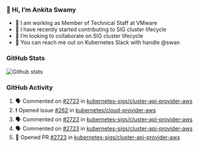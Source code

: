### 👋 Hi, I’m Ankita Swamy 

- 💼 I am working as Member of Technical Staff at VMware
- 👀 I have recently started contributing to SIG cluster lifecycle 
- 💞️ I’m looking to collaborate on SIG cluster lifecycle
- 💬 You can reach me out on Kubernetes Slack with handle @swan

### GitHub Stats
![Github stats](https://github-readme-stats.vercel.app/api?username=Ankitasw&count_private=true&show_icons=true&theme=tokyonight)

### GitHub Activity 
<!--START_SECTION:activity-->
1. 🗣 Commented on [#2723](https://github.com/kubernetes-sigs/cluster-api-provider-aws/issues/2723) in [kubernetes-sigs/cluster-api-provider-aws](https://github.com/kubernetes-sigs/cluster-api-provider-aws)
2. ❗️ Opened issue [#262](https://github.com/kubernetes/cloud-provider-aws/issues/262) in [kubernetes/cloud-provider-aws](https://github.com/kubernetes/cloud-provider-aws)
3. 🗣 Commented on [#2723](https://github.com/kubernetes-sigs/cluster-api-provider-aws/issues/2723) in [kubernetes-sigs/cluster-api-provider-aws](https://github.com/kubernetes-sigs/cluster-api-provider-aws)
4. 🗣 Commented on [#2723](https://github.com/kubernetes-sigs/cluster-api-provider-aws/issues/2723) in [kubernetes-sigs/cluster-api-provider-aws](https://github.com/kubernetes-sigs/cluster-api-provider-aws)
5. 💪 Opened PR [#2723](https://github.com/kubernetes-sigs/cluster-api-provider-aws/pull/2723) in [kubernetes-sigs/cluster-api-provider-aws](https://github.com/kubernetes-sigs/cluster-api-provider-aws)
<!--END_SECTION:activity-->
